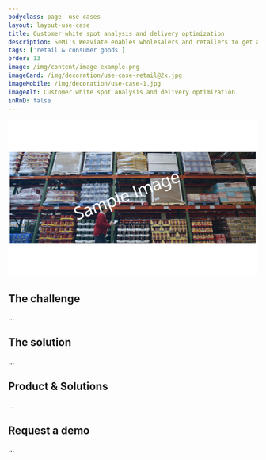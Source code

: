 ```yaml
---
bodyclass: page--use-cases
layout: layout-use-case
title: Customer white spot analysis and delivery optimization
description: SeMI's Weaviate enables wholesalers and retailers to get a better understanding of potential customers in a particular location based on current customers and delivery routes.
tags: ['retail & consumer goods']
order: 13
image: /img/content/image-example.png
imageCard: /img/decoration/use-case-retail@2x.jpg
imageMobile: /img/decoration/use-case-1.jpg
imageAlt: Customer white spot analysis and delivery optimization
inRnD: false
---
```

![Customer white spot analysis and delivery optimization](/img/sample-usecase.png)

## The challenge

...

## The solution

...

## Product & Solutions

...

## Request a demo

...

